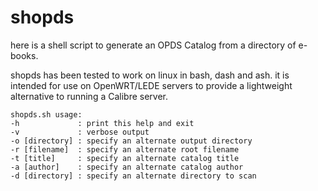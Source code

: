 # shopds

here is a shell script to generate an OPDS Catalog from a directory of e-books.

shopds has been tested to work on linux in bash, dash and ash.
it is intended for use on OpenWRT/LEDE servers to provide a lightweight
alternative to running a Calibre server.

```
shopds.sh usage:
-h             : print this help and exit
-v             : verbose output
-o [directory] : specify an alternate output directory
-r [filename]  : specify an alternate root filename
-t [title]     : specify an alternate catalog title
-a [author]    : specify an alternate catalog author
-d [directory] : specify an alternate directory to scan
```
